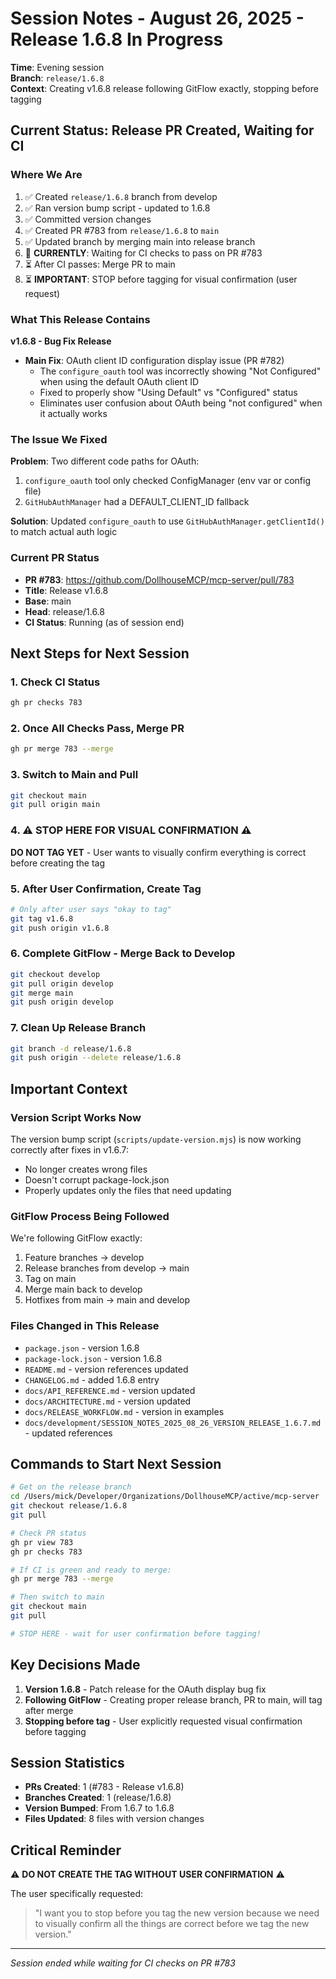 # Session Notes - August 26, 2025 - Release 1.6.8 In Progress

**Time**: Evening session  
**Branch**: `release/1.6.8`  
**Context**: Creating v1.6.8 release following GitFlow exactly, stopping before tagging

## Current Status: Release PR Created, Waiting for CI

### Where We Are
1. ✅ Created `release/1.6.8` branch from develop
2. ✅ Ran version bump script - updated to 1.6.8
3. ✅ Committed version changes
4. ✅ Created PR #783 from `release/1.6.8` to `main`
5. ✅ Updated branch by merging main into release branch
6. 🔄 **CURRENTLY**: Waiting for CI checks to pass on PR #783
7. ⏳ After CI passes: Merge PR to main
8. ⏳ **IMPORTANT**: STOP before tagging for visual confirmation (user request)

### What This Release Contains

**v1.6.8 - Bug Fix Release**
- **Main Fix**: OAuth client ID configuration display issue (PR #782)
  - The `configure_oauth` tool was incorrectly showing "Not Configured" when using the default OAuth client ID
  - Fixed to properly show "Using Default" vs "Configured" status
  - Eliminates user confusion about OAuth being "not configured" when it actually works

### The Issue We Fixed
**Problem**: Two different code paths for OAuth:
1. `configure_oauth` tool only checked ConfigManager (env var or config file)
2. `GitHubAuthManager` had a DEFAULT_CLIENT_ID fallback

**Solution**: Updated `configure_oauth` to use `GitHubAuthManager.getClientId()` to match actual auth logic

### Current PR Status
- **PR #783**: https://github.com/DollhouseMCP/mcp-server/pull/783
- **Title**: Release v1.6.8
- **Base**: main
- **Head**: release/1.6.8
- **CI Status**: Running (as of session end)

## Next Steps for Next Session

### 1. Check CI Status
```bash
gh pr checks 783
```

### 2. Once All Checks Pass, Merge PR
```bash
gh pr merge 783 --merge
```

### 3. Switch to Main and Pull
```bash
git checkout main
git pull origin main
```

### 4. ⚠️ STOP HERE FOR VISUAL CONFIRMATION ⚠️
**DO NOT TAG YET** - User wants to visually confirm everything is correct before creating the tag

### 5. After User Confirmation, Create Tag
```bash
# Only after user says "okay to tag"
git tag v1.6.8
git push origin v1.6.8
```

### 6. Complete GitFlow - Merge Back to Develop
```bash
git checkout develop
git pull origin develop
git merge main
git push origin develop
```

### 7. Clean Up Release Branch
```bash
git branch -d release/1.6.8
git push origin --delete release/1.6.8
```

## Important Context

### Version Script Works Now
The version bump script (`scripts/update-version.mjs`) is now working correctly after fixes in v1.6.7:
- No longer creates wrong files
- Doesn't corrupt package-lock.json
- Properly updates only the files that need updating

### GitFlow Process Being Followed
We're following GitFlow exactly:
1. Feature branches → develop
2. Release branches from develop → main
3. Tag on main
4. Merge main back to develop
5. Hotfixes from main → main and develop

### Files Changed in This Release
- `package.json` - version 1.6.8
- `package-lock.json` - version 1.6.8
- `README.md` - version references updated
- `CHANGELOG.md` - added 1.6.8 entry
- `docs/API_REFERENCE.md` - version updated
- `docs/ARCHITECTURE.md` - version updated
- `docs/RELEASE_WORKFLOW.md` - version in examples
- `docs/development/SESSION_NOTES_2025_08_26_VERSION_RELEASE_1.6.7.md` - updated references

## Commands to Start Next Session

```bash
# Get on the release branch
cd /Users/mick/Developer/Organizations/DollhouseMCP/active/mcp-server
git checkout release/1.6.8
git pull

# Check PR status
gh pr view 783
gh pr checks 783

# If CI is green and ready to merge:
gh pr merge 783 --merge

# Then switch to main
git checkout main
git pull

# STOP HERE - wait for user confirmation before tagging!
```

## Key Decisions Made

1. **Version 1.6.8** - Patch release for the OAuth display bug fix
2. **Following GitFlow** - Creating proper release branch, PR to main, will tag after merge
3. **Stopping before tag** - User explicitly requested visual confirmation before tagging

## Session Statistics
- **PRs Created**: 1 (#783 - Release v1.6.8)
- **Branches Created**: 1 (release/1.6.8)
- **Version Bumped**: From 1.6.7 to 1.6.8
- **Files Updated**: 8 files with version changes

## Critical Reminder
⚠️ **DO NOT CREATE THE TAG WITHOUT USER CONFIRMATION** ⚠️

The user specifically requested:
> "I want you to stop before you tag the new version because we need to visually confirm all the things are correct before we tag the new version."

---

*Session ended while waiting for CI checks on PR #783*